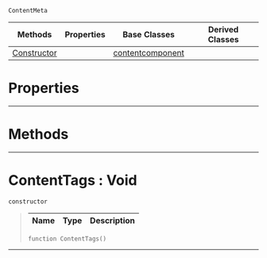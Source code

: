  `ContentMeta`

|Methods|Properties|Base Classes|Derived Classes|
|---|---|---|---|
|[ Constructor](contenttags.md#contenttags-void)| |[contentcomponent](contentcomponent.md)| |


 #  Properties


---  
 #  Methods


---  
 #  ContentTags : Void

 `constructor`

> 
> |Name|Type|Description|
> |---|---|---|
> ``` lang=cpp, name=Nada
> function ContentTags()
> ``` 


---  
 

 
